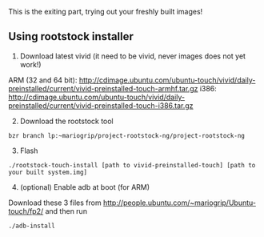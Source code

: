 This is the exiting part, trying out your freshly built images!

<!--
## Using portcraft:
1. Install portcraft
```

```

2. cd to the root of your build (same folder as you would run repo sync)
```
cd [root of build path]
```

2. Flash
```
portcraft flash [device name]
```

3. (Optinal) enable adb at boot
```
portcraft enable-adb
```
-->

## Using rootstock installer

1. Download latest vivid (it need to be vivid, never images does not yet work!) 

ARM (32 and 64 bit): http://cdimage.ubuntu.com/ubuntu-touch/vivid/daily-preinstalled/current/vivid-preinstalled-touch-armhf.tar.gz
i386: http://cdimage.ubuntu.com/ubuntu-touch/vivid/daily-preinstalled/current/vivid-preinstalled-touch-i386.tar.gz

2. Download the rootstock tool 
```
bzr branch lp:~mariogrip/project-rootstock-ng/project-rootstock-ng
```

3. Flash
```
./rootstock-touch-install [path to vivid-preinstalled-touch] [path to your built system.img]
```

4. (optional) Enable adb at boot (for ARM)

Download these 3 files from http://people.ubuntu.com/~mariogrip/Ubuntu-touch/fp2/ and then run 
```
./adb-install
```